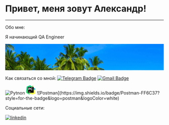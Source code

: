 # Привет, меня зовут Александр!

---

Обо мне:

Я начинающий QA Engineer

<p align="center">
 <img width="600" src="asserts/tropic.png"/>
</p>



Как связаться со мной: 
[![Telegram Badge](https://img.shields.io/badge/-@AlexM150-blue?style=flat&logo=Telegram&logoColor=white)](https://t.me/AlexM150) [![Gmail Badge](https://img.shields.io/badge/-Gmail-red?style=flat&logo=Gmail&logoColor=white)](mailto:jungleman150@gmail.com)

<p>
 <img alt="Pytnon" weight="100", height="30" src="https://www.python.org/static/community_logos/python-logo-master-v3-TM.png" />
 <img width="30" src="asserts/PyCharm_icon.png"/>
 ![Postman](https://img.shields.io/badge/Postman-FF6C37?style=for-the-badge&logo=postman&logoColor=white)
</p>

Социальные сети:

  <div id="badges">
    <a href="https://www.linkedin.com/in/alexmisyuk/" target="_blank">
      <img src="https://cdn-icons-png.flaticon.com/512/2504/2504799.png" width="40" height="40" alt="linkedin" />
    </a>
  </div>
